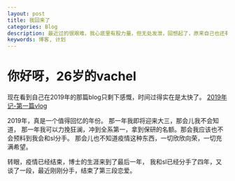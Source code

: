 ```yaml
---
layout: post
title: 我回来了
categories: Blog
description: 最近过的很艰难，我心底里有股力量，但无处发泄，回想起了，原来自己也还有一片小天地，所以我回来啦
keywords: 博客, 计划
---
```


# 你好呀，26岁的vachel

现在看到自己在2019年的那篇blog只剩下感慨，时间过得实在是太快了。
[2019年记-第一篇vlog](https://vachelchen.github.io//2019/07/05/First/)

2019年，真是一个值得回忆的年份。
那一年我即将迎来大三，那会儿我不会知道， 那一年我可以力挽狂澜，冲到全系第一，拿到保研的名额。那会我应该也不会预料到我会和sl分手。
那会儿也不知道疫情这种东西，一切欣欣向荣，一切充满希望。

转眼，疫情已经结束，博士的生涯来到了最后一年，
我和sl已经分手了四年，又谈了一段，最近刚刚分手，结束了第三段恋爱。

